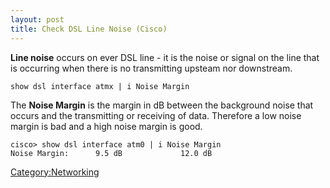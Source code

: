 ```yaml
---
layout: post 
title: Check DSL Line Noise (Cisco)
---
```


**Line noise** occurs on ever DSL line - it is the noise or signal on
the line that is occurring when there is no transmitting upsteam nor
downstream.

    show dsl interface atmx | i Noise Margin

The **Noise Margin** is the margin in dB between the background noise
that occurs and the transmitting or receiving of data. Therefore a low
noise margin is bad and a high noise margin is good.

    cisco> show dsl interface atm0 | i Noise Margin
    Noise Margin:      9.5 dB             12.0 dB

[Category:Networking](Category:Networking "wikilink")
